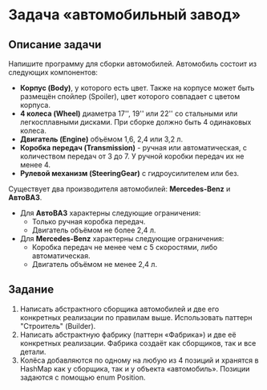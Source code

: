 # Задача «автомобильный завод»

## Описание задачи

Напишите программу для сборки автомобилей. Автомобиль состоит из следующих компонентов:
- **Корпус (Body)**, у которого есть цвет. Также на корпусе может быть размещён спойлер (Spoiler), цвет которого совпадает с цветом корпуса.
- **4 колеса (Wheel)** диаметра 17'', 19'' или 22'' со стальными или легкосплавными дисками. При сборке должно быть 4 одинаковых колеса.
- **Двигатель (Engine)** объёмом 1,6, 2,4 или 3,2 л.
- **Коробка передач (Transmission)** - ручная или автоматическая, с количеством передач от 3 до 7. У ручной коробки передач их не менее 4.
- **Рулевой механизм (SteeringGear)** с гидроусилителем или без.

Существует два производителя автомобилей: **Mercedes-Benz** и **АвтоВАЗ**.

- Для **АвтоВАЗ** характерны следующие ограничения:
    - Только ручная коробка передач.
    - Двигатель объёмом не более 2,4 л.
- Для **Mercedes-Benz** характерны следующие ограничения:
    - Коробка передач не менее чем с 5 скоростями, либо автоматическая.
    - Двигатель объёмом не менее 2,4 л.

## Задание

1. Написать абстрактного сборщика автомобилей и две его конкретных реализации по правилам выше. Использовать паттерн "Строитель" (Builder).
2. Написать абстрактную фабрику (паттерн «Фабрика») и две её конкретных реализации. Фабрика создаёт как сборщиков, так и все детали.
3. Колёса добавляются по одному на любую из 4 позиций и хранятся в HashMap как у сборщика, так и у объекта «автомобиль». Позиции задаются с помощью enum Position.

